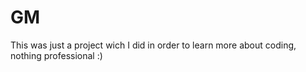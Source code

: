 # GM
This was just a project wich I did in order to learn more about coding, nothing professional :)
